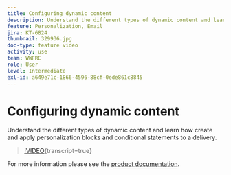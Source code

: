```yaml
---
title: Configuring dynamic content
description: Understand the different types of dynamic content and learn how create and apply personalization blocks and conditional statements to a delivery.
feature: Personalization, Email
jira: KT-6824
thumbnail: 329936.jpg
doc-type: feature video
activity: use
team: WWFRE
role: User
level: Intermediate
exl-id: a649e71c-1866-4596-88cf-0ede861c8845
---
```

# Configuring dynamic content

Understand the different types of dynamic content and learn how create and apply personalization blocks and conditional statements to a delivery.

>[!VIDEO](https://video.tv.adobe.com/v/329936?quality=12&learn=on){transcript=true}

For more information please see the [product documentation](https://experienceleague.adobe.com/docs/campaign-classic/using/sending-messages/personalizing-deliveries/conditional-content.html?lang=en).
